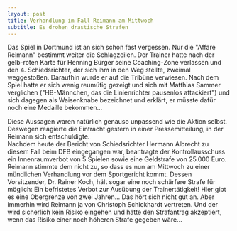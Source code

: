 ```yaml
---
layout: post
title: Verhandlung im Fall Reimann am Mittwoch
subtitle: Es drohen drastische Strafen
---
```


Das Spiel in Dortmund ist an sich schon fast vergessen. Nur die "Affäre Reimann" bestimmt weiter die Schlagzeilen. Der Trainer hatte nach der gelb-roten Karte für Henning Bürger seine Coaching-Zone verlassen und den 4. Schiedsrichter, der sich ihm in den Weg stellte, zweimal weggestoßen. Daraufhin wurde er auf die Tribüne verwiesen. Nach dem Spiel hatte er sich wenig reumütig gezeigt und sich mit Matthias Sammer verglichen ("HB-Männchen, das die Linienrichter pausenlos attackiert") und sich dagegen als Waisenknabe bezeichnet und erklärt, er müsste dafür noch eine Medaille bekommen...

Diese Aussagen waren natürlich genauso unpassend wie die Aktion selbst. Deswegen reagierte die Eintracht gestern in einer Pressemitteilung, in der Reimann sich entschuldigte.  
Nachdem heute der Bericht von Schiedsrichter Hermann Albrecht zu diesem Fall beim DFB eingegangen war, beantragte der Kontrollausschuss ein Innenraumverbot von 5 Spielen sowie eine Geldstrafe von 25.000 Euro. Reimann stimmte dem nicht zu, so dass es nun am Mittwoch zu einer mündlichen Verhandlung vor dem Sportgericht kommt. Dessen Vorsitzender, Dr. Rainer Koch, hält sogar eine noch schärfere Strafe für möglich: Ein befristetes Verbot zur Ausübung der Trainertätigkeit! Hier gibt es eine Obergrenze von zwei Jahren... Das hört sich nicht gut an. Aber immerhin wird Reimann ja von Christoph Schickhardt vertreten. Und der wird sicherlich kein Risiko eingehen und hätte den Strafantrag akzeptiert, wenn das Risiko einer noch höheren Strafe gegeben wäre...
